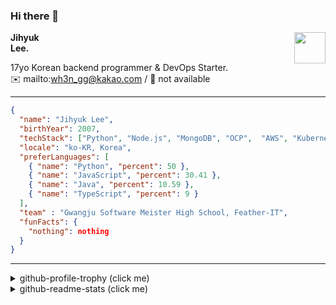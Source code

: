 ### Hi there 👋
<a href="https://litt.ly/wh3nilvyou">
<img src="https://github.githubassets.com/images/mona-loading-default.gif" width="50px" align="right">
</a>

**Jihyuk\
Lee.**

17yo Korean backend programmer & DevOps Starter.\
:envelope: mailto:wh3n_gg@kakao.com
/
:link: not available

---

```json
{
  "name": "Jihyuk Lee",
  "birthYear": 2007,
  "techStack": ["Python", "Node.js", "MongoDB", "OCP",  "AWS", "Kubernetes"],
  "locale": "ko-KR, Korea",
  "preferLanguages": [
    { "name": "Python", "percent": 50 },
    { "name": "JavaScript", "percent": 30.41 },
    { "name": "Java", "percent": 10.59 },
    { "name": "TypeScript", "percent": 9 }
  ],
  "team" : "Gwangju Software Meister High School, Feather-IT",
  "funFacts": {
    "nothing": nothing
  }
}
```
---
<details>
  <summary>github-profile-trophy (click me)</summary>
  
![](https://github-profile-trophy.vercel.app/?username=sh4lluloveme&row=1&column=8&theme=nord)
  
</details>
<details>
  <summary>github-readme-stats (click me)</summary>
  
<!--START_SECTION:waka-->
![Code Time](http://img.shields.io/badge/Code%20Time-69%20hrs%2020%20mins-blue)

![Lines of code](https://img.shields.io/badge/%EC%A0%80%EB%8A%94%20%EC%97%AC%ED%83%9C%EA%B9%8C%EC%A7%80%20-308.8%20thousand%20%EC%A4%84%EC%9D%98%20%EC%BD%94%EB%93%9C%EB%A5%BC%20%EC%9E%91%EC%84%B1%ED%96%88%EC%96%B4%EC%9A%94.-blue)

**저는 저녁형 인간이에요. 🦉** 

```text
🌞 아침                     30 commits          ███░░░░░░░░░░░░░░░░░░░░░░   12.77 % 
🌆 낮　                     54 commits          ██████░░░░░░░░░░░░░░░░░░░   22.98 % 
🌃 저녁                     98 commits          ██████████░░░░░░░░░░░░░░░   41.70 % 
🌙 밤　                     53 commits          ██████░░░░░░░░░░░░░░░░░░░   22.55 % 
```


📊 **저는 이번주를 이렇게 시간을 보냈어요.** 

```text
🕑︎ Timezone: Asia/Seoul

💬 프로그래밍 언어들: 
Java                     3 hrs 21 mins       █████████████░░░░░░░░░░░░   52.59 % 
Python                   2 hrs 39 mins       ██████████░░░░░░░░░░░░░░░   41.52 % 
Groovy                   9 mins              █░░░░░░░░░░░░░░░░░░░░░░░░   02.57 % 
Java Properties          5 mins              ░░░░░░░░░░░░░░░░░░░░░░░░░   01.35 % 
GitIgnore file           3 mins              ░░░░░░░░░░░░░░░░░░░░░░░░░   00.84 % 

🔥 에디터들: 
IntelliJ                 3 hrs 44 mins       ███████████████░░░░░░░░░░   58.43 % 
VS Code                  2 hrs 39 mins       ██████████░░░░░░░░░░░░░░░   41.57 % 

💻 운영 체제들: 
Windows                  6 hrs 23 mins       █████████████████████████   100.00 % 
```


 Last Updated on 11/10/2023 18:39:11 UTC
<!--END_SECTION:waka-->

</details>

</div>

